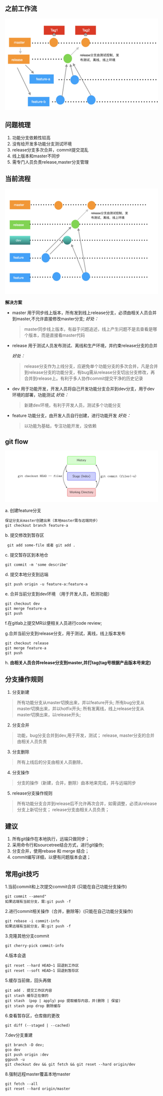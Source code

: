 


## 之前工作流
![image](https://github.com/KeyX-y/git-flow/blob/master/images/d.jpeg)



## 问题梳理
1. 功能分支依赖性较高
2. 没有给开发多功能分支测试环境
3. release分支多次合并，commit提交混乱
4. 线上版本和master不同步
5. 需专门人员负责release,master分支管理


## 当前流程
![image](https://github.com/KeyX-y/git-flow/blob/master/images/a.jpeg)



**解决方案**

* master 用于同步线上版本，所有发到线上release分支，必须由相关人员合并到master,不允许直接修改master分支;
    _好处：_

    > master同步线上版本，有益于问题追述，线上产生问题不是去查看是哪个版本，而是直接看master代码
* release 用于测试人员发布测试、离线和生产环境，并约束release分支的合并

     _好处：_
   > release分支作为上线分支，应避免单个功能分支的多次合并，凡是合并到release分支的功能分支，有bug需从release分支切出分支修改，再合并到release上。有利于多人协作commit提交干净的历史记录


* dev 用于功能开发，开发人员将自己开发功能分支合并到dev分支，用于dev环境的部署，功能测试
  _好处：_
  > 新建dev环境，有利于开发人员，测试多个功能分支
* feature 功能分支，由开发人员自行创建，进行功能开发
 _好处：_
     > 以功能为基础，专注功能开发，没依赖


## git flow


![image](https://github.com/KeyX-y/git-flow/blob/master/images/b.jpeg)



a. 创建feature分支

```
保证分支从master创建出来（本地master需与远端同步）
git checkout branch feature-a
```

b. 提交修改到暂存区

```
 git add some-file 或者 git add . 
```

c. 提交暂存区到本地仓

```
git commit -m 'some describe'
```

d. 提交本地分支到远端

```
git push origin -u feature-a:feature-a
```
e. 合并当前分支到dev环境 （用于开发人员，检测功能）

```
git checkout dev
git merge feature-a
git push
```

f.在gitlab上提交MR以便相关人员进行code review;

g.合并当前分支到release分支，用于测试，离线，线上版本发布
```
git checkout release
git merge feature-a
git push
```

h. **由相关人员合并release分支到master,并打tag(tag号根据产品版本号来定)**



##  分支操作规则

1. 分支新建
>所有功能分支从master切换出来，并以feature开头;
>所有bug分支从master切换出来，并以hotfix开头;
>所有发离线，线上release分支从master切换出来，以release开头;

2. 分支合并
>功能，bug分支合并到dev,用于开发，测试；
>release, master分支的合并由相关人员负责

3. 分支删除
>所有上线后的分支由相关人员删除，

4. 分支操作
>分支的操作（新建，合并，删除）由本地来完成，并与远端同步

5. release分支操作规则
>所有功能分支合并到release后不允许再次合并，如需调整，必须从release分支上新切分支；
>release分支由相关人员负责；

## 建议

1. 所有git操作在本地执行，远端只做同步；
2. 采用命令行和sourcetree结合方式，进行git操作;
3. 分支合并，使用rebase 和 merge 结合；
4. commit编写详细，以便有问题版本会退；




## 常用git技巧
1.当前commit和上次提交commit合并 (只能在自己功能分支操作)
```
git commit --amend"
如果远端有当前分支，需:git push -f
```

2.进行commit相关操作（合并，删除等）(只能在自己功能分支操作)
```
git rebase -i commit-info
如果远端有当前分支，需:git push -f
```

3.克隆其他分支commit

```
git cherry-pick commit-info
```

4.版本会退
```
git reset --hard HEAD~1 回退到工作区
git reset --soft HEAD~1 回退到暂存区
```
5.缓存当前做，回头再做
 ```
 git add . 提交工作区内容
 git stash 缓存正在做的
 git stash （pop | apply）pop 提取缓存内容，并(删除 | 保留)
 git stash pop drop 删除缓存
 ```
 
6.查看暂存区，仓库做的更改
```
git diff (--staged | --cached)
```

7.dev分支重建
```
git branch -D dev;
gco dev
git push origin :dev
ggpush -u
git checkout dev && git fetch && git reset --hard origin/dev
```

8.强制远程master覆盖本地master
```
git fetch --all
git reset --hard origin/master
```
 
 


